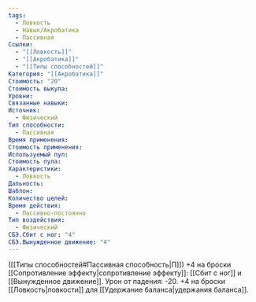 ```yaml
---
tags:
  - Ловкость
  - Навык/Акробатика
  - Пассивная
Ссылки:
  - "[[Ловкость]]"
  - "[[Акробатика]]"
  - "[[Типы способностей]]"
Категория: "[[Акробатика]]"
Стоимость: "20"
Стоимость выкупа: 
Уровни: 
Связанные навыки: 
Источник:
  - Физический
Тип способности:
  - Пассивная
Время применения: 
Стоимость применения: 
Используемый пул: 
Стоимость пула: 
Характеристики:
  - Ловкость
Дальность: 
Шаблон: 
Количество целей: 
Время действия:
  - Пассивно-постоянно
Тип воздействия:
  - Физический
СБЭ.Сбит с ног: "4"
СБЭ.Вынужденное движение: "4"
---
```

([[Типы способностей#Пассивная способность|П]]) +4 на броски [[Сопротивление эффекту|сопротивление эффекту]]: [[Сбит с ног]] и [[Вынужденное движение]]. Урон от падения: -20. +4 на броски [[Ловкость|ловкости]] для [[Удержание баланса|удержания баланса]].